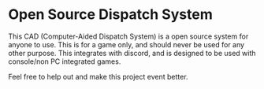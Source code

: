 # Open Source Dispatch System
This CAD (Computer-Aided Dispatch System) is a open source system for anyone to use. This is for a game only, and should never be used for any other purpose. This integrates with discord, and is designed to be used with console/non PC integrated games.

Feel free to help out and make this project event better.